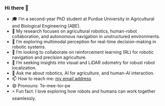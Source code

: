 ### Hi there 👋

<!--
**hebrotem/hebrotem** is a ✨ _special_ ✨ repository because its `README.md` (this file) appears on your GitHub profile.

Here are some ideas to get you started:
-->

- 🎓 I’m a second-year PhD student at Purdue University in Agricultural and Biological Engineering (ABE).  
- 🔭 My research focuses on agricultural robotics, human-robot collaboration, and autonomous navigation in unstructured environments.  
- 🌱 I’m exploring multimodal perception for real-time decision-making in robotic systems.  
- 👯 I’m looking to collaborate on reinforcement learning (RL) for robotic navigation and precision agriculture.  
- 🤔 I’m seeking insights into visual and LiDAR odometry for robust robot localization.  
- 💬 Ask me about robotics, AI for agriculture, and human-AI interaction.  
- 📫 How to reach me: [my email address](mailto:tamosa@purdue.edu)
- 😄 Pronouns: Te-mee-tor-pe  
- ⚡ Fun fact: I love exploring how robots and humans can work together seamlessly.  

<!--
<p align="left">
I am Temitope Ibrahim Amosa (NG, currently in the US). Hebrotem is my most common username on most sites, including GitHub (slight variations may be necessary to fit the site's username needs).
</p>

<table>
<tr>
    <th>Strengths</th>
    <th>Weaknesses</th>
</tr>
<tr valign="top">
<td>

A Friendly Friend.<br>
NOT afraid of getting out of my technical comfort zone.

</td>
<td>

Swimming

</td>
</tr>
<tr>
    <th>Enjoy</th>
    <th>Avoid</th>
</tr>
<tr valign="top">
<td>

Working on robotics and AI for real-world applications.<br>
Building solutions that bridge the gap between technology and agriculture.

</td>
<td>

Global Variables<br>
Undocumented Code<br>
Lack of reproducibility in experiments

</td>
</tr>
<tr>
    <th>Latest Excitements</th>
    <th>Challenges</th>
</tr>
<tr valign="top">
<td>

Human-Robot Collaboration in Agriculture.<br>
Deep Learning for Sensor Fusion.<br>
Exploring the intersection of AI, robotics, and sustainability.

</td>
<td>

Navigating real-world agricultural terrains.<br>
Ensuring robot adaptability in dynamic environments.

</td>
</tr>
</table>

-->
